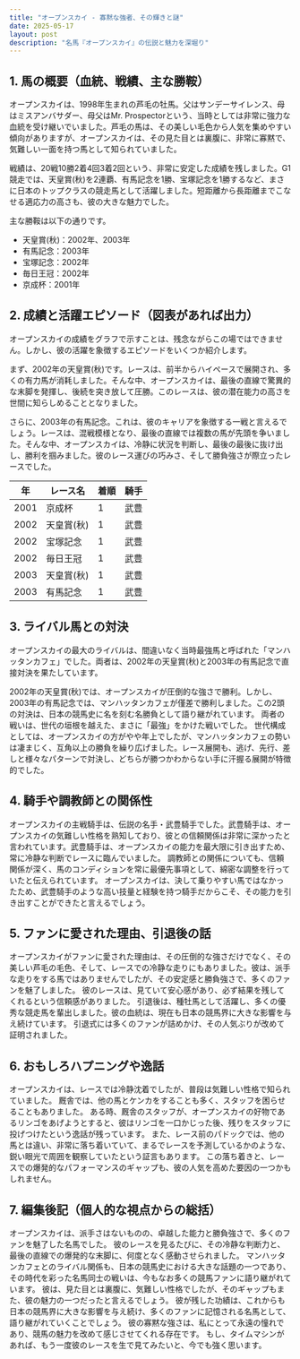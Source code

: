 ```yaml
---
title: "オープンスカイ - 寡黙な強者、その輝きと謎"
date: 2025-05-17
layout: post
description: "名馬『オープンスカイ』の伝説と魅力を深堀り"
---
```


## 1. 馬の概要（血統、戦績、主な勝鞍）

オープンスカイは、1998年生まれの芦毛の牡馬。父はサンデーサイレンス、母はミスアンバサダー、母父はMr. Prospectorという、当時としては非常に強力な血統を受け継いでいました。芦毛の馬は、その美しい毛色から人気を集めやすい傾向がありますが、オープンスカイは、その見た目とは裏腹に、非常に寡黙で、気難しい一面を持つ馬として知られていました。

戦績は、20戦10勝2着4回3着2回という、非常に安定した成績を残しました。G1競走では、天皇賞(秋)を2連覇、有馬記念を1勝、宝塚記念を1勝するなど、まさに日本のトップクラスの競走馬として活躍しました。短距離から長距離までこなせる適応力の高さも、彼の大きな魅力でした。

主な勝鞍は以下の通りです。

* 天皇賞(秋)：2002年、2003年
* 有馬記念：2003年
* 宝塚記念：2002年
* 毎日王冠：2002年
* 京成杯：2001年


## 2. 成績と活躍エピソード（図表があれば出力）

オープンスカイの成績をグラフで示すことは、残念ながらこの場ではできません。しかし、彼の活躍を象徴するエピソードをいくつか紹介します。

まず、2002年の天皇賞(秋)です。レースは、前半からハイペースで展開され、多くの有力馬が消耗しました。そんな中、オープンスカイは、最後の直線で驚異的な末脚を発揮し、後続を突き放して圧勝。このレースは、彼の潜在能力の高さを世間に知らしめることとなりました。

さらに、2003年の有馬記念。これは、彼のキャリアを象徴する一戦と言えるでしょう。レースは、混戦模様となり、最後の直線では複数の馬が先頭を争いました。そんな中、オープンスカイは、冷静に状況を判断し、最後の最後に抜け出し、勝利を掴みました。彼のレース運びの巧みさ、そして勝負強さが際立ったレースでした。

| 年 | レース名         | 着順 | 騎手     |
|---|-----------------|-----|---------|
| 2001 | 京成杯           | 1   | 武豊     |
| 2002 | 天皇賞(秋)       | 1   | 武豊     |
| 2002 | 宝塚記念         | 1   | 武豊     |
| 2002 | 毎日王冠         | 1   | 武豊     |
| 2003 | 天皇賞(秋)       | 1   | 武豊     |
| 2003 | 有馬記念         | 1   | 武豊     |


## 3. ライバル馬との対決

オープンスカイの最大のライバルは、間違いなく当時最強馬と呼ばれた「マンハッタンカフェ」でした。両者は、2002年の天皇賞(秋)と2003年の有馬記念で直接対決を果たしています。

2002年の天皇賞(秋)では、オープンスカイが圧倒的な強さで勝利。しかし、2003年の有馬記念では、マンハッタンカフェが僅差で勝利しました。この2頭の対決は、日本の競馬史に名を刻む名勝負として語り継がれています。  両者の戦いは、世代の垣根を越えた、まさに「最強」をかけた戦いでした。  世代構成としては、オープンスカイの方がやや年上でしたが、マンハッタンカフェの勢いは凄まじく、互角以上の勝負を繰り広げました。レース展開も、逃げ、先行、差しと様々なパターンで対決し、どちらが勝つかわからない手に汗握る展開が特徴的でした。


## 4. 騎手や調教師との関係性

オープンスカイの主戦騎手は、伝説の名手・武豊騎手でした。武豊騎手は、オープンスカイの気難しい性格を熟知しており、彼との信頼関係は非常に深かったと言われています。武豊騎手は、オープンスカイの能力を最大限に引き出すため、常に冷静な判断でレースに臨んでいました。  調教師との関係についても、信頼関係が深く、馬のコンディションを常に最優先事項として、綿密な調整を行っていたと伝えられています。  オープンスカイは、決して乗りやすい馬ではなかったため、武豊騎手のような高い技量と経験を持つ騎手だからこそ、その能力を引き出すことができたと言えるでしょう。


## 5. ファンに愛された理由、引退後の話

オープンスカイがファンに愛された理由は、その圧倒的な強さだけでなく、その美しい芦毛の毛色、そして、レースでの冷静な走りにもありました。彼は、派手な走りをする馬ではありませんでしたが、その安定感と勝負強さで、多くのファンを魅了しました。  彼のレースは、見ていて安心感があり、必ず結果を残してくれるという信頼感がありました。  引退後は、種牡馬として活躍し、多くの優秀な競走馬を輩出しました。彼の血統は、現在も日本の競馬界に大きな影響を与え続けています。  引退式には多くのファンが詰めかけ、その人気ぶりが改めて証明されました。


## 6. おもしろハプニングや逸話

オープンスカイは、レースでは冷静沈着でしたが、普段は気難しい性格で知られていました。  厩舎では、他の馬とケンカをすることも多く、スタッフを困らせることもありました。  ある時、厩舎のスタッフが、オープンスカイの好物であるリンゴをあげようとすると、彼はリンゴを一口かじった後、残りをスタッフに投げつけたという逸話が残っています。  また、レース前のパドックでは、他の馬とは違い、非常に落ち着いていて、まるでレースを予測しているかのような、鋭い眼光で周囲を観察していたという証言もあります。  この落ち着きと、レースでの爆発的なパフォーマンスのギャップも、彼の人気を高めた要因の一つかもしれません。


## 7. 編集後記（個人的な視点からの総括）

オープンスカイは、派手さはないものの、卓越した能力と勝負強さで、多くのファンを魅了した名馬でした。  彼のレースを見るたびに、その冷静な判断力と、最後の直線での爆発的な末脚に、何度となく感動させられました。  マンハッタンカフェとのライバル関係も、日本の競馬史における大きな話題の一つであり、その時代を彩った名馬同士の戦いは、今もなお多くの競馬ファンに語り継がれています。  彼は、見た目とは裏腹に、気難しい性格でしたが、そのギャップもまた、彼の魅力の一つだったと言えるでしょう。  彼が残した功績は、これからも日本の競馬界に大きな影響を与え続け、多くのファンに記憶される名馬として、語り継がれていくことでしょう。  彼の寡黙な強さは、私にとって永遠の憧れであり、競馬の魅力を改めて感じさせてくれる存在です。  もし、タイムマシンがあれば、もう一度彼のレースを生で見てみたいと、今でも強く思います。
